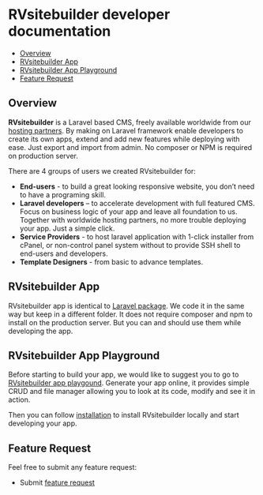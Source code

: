 # RVsitebuilder developer documentation

-   [Overview](#overview)
-   [RVsitebuilder App](#rvsitebuilder-app)
-   [RVsitebuilder App Playground](#rvsitebuilder-app-playground)
-   [Feature Request](#feature-request)

## Overview

**RVsitebuilder** is a Laravel based CMS, freely available worldwide from our [hosting partners](https://rvsitebuilder.com/hosting-partner/).
By making on Laravel framework enable developers to create its own apps, extend and add new features while deploying with ease. Just export and import from admin. No composer or NPM is required on production server.

There are 4 groups of users we created RVsitebuilder for:

-   **End-users** - to build a great looking responsive website, you don’t need to have a programing skill.
-   **Laravel developers** – to accelerate development with full featured CMS. Focus on business logic of your app and leave all foundation to us. Together with worldwide hosting partners, no more trouble deploying your app. Just a simple click.
-   **Service Providers** - to host laravel application with 1-click installer from cPanel, or non-control panel system without to provide SSH shell to end-users and developers.
-   **Template Designers** - from basic to advance templates.

## RVsitebuilder App

RVsitebuilder app is identical to [Laravel package](https://laravel.com/docs/master/packages). We code it in the same way but keep in a different folder. It does not require composer and npm to install on the production server. But you can and should use them while developing the app.

## RVsitebuilder App Playground

Before starting to build your app, we would like to suggest you to go to [RVsitebuilder app playgound](https://rvwizard.com/). Generate your app online, it provides simple CRUD and file manager allowing you to look at its code, modify and see it in action.

Then you can follow [installation](installation.md) to install RVsitebuilder locally and start developing your app.

## Feature Request

Feel free to submit any feature request:

-   Submit [feature request](https://support.rvglobalsoft.com/hc/en-us/community/topics/360000639474-RVsitebuilder-7-Feature-Request)
